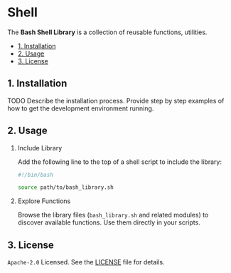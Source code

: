# Shell

The **Bash Shell Library** is a collection of reusable functions, utilities.

- [1. Installation](#1-installation)
- [2. Usage](#2-usage)
- [3. License](#3-license)

## 1. Installation

TODO Describe the installation process. Provide step by step examples of how to get the development environment running.

## 2. Usage

1. Include Library

    Add the following line to the top of a shell script to include the library:

    ```bash
    #!/bin/bash

    source path/to/bash_library.sh
    ```

2. Explore Functions

    Browse the library files (`bash_library.sh` and related modules) to discover available functions. Use them directly in your scripts.

## 3. License

`Apache-2.0` Licensed. See the [LICENSE](LICENSE) file for details.

